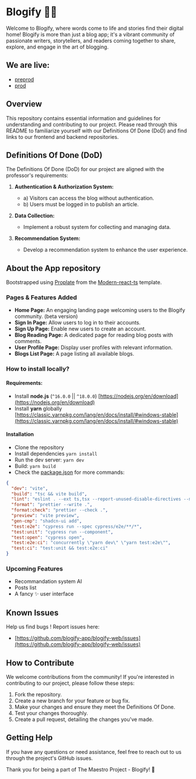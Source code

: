# Blogify 📑✨

Welcome to Blogify, where words come to life and stories find their digital home! Blogify is more than just a blog app; it's a vibrant community of passionate writers, storytellers, and readers coming together to share, explore, and engage in the art of blogging.

## We are live:

- [preprod](https://blogify-preprod.vercel.app)
- [prod](https://blogify-prod.vercel.app)

## Overview

This repository contains essential information and guidelines for understanding and contributing to our project. Please read through this README to familiarize yourself with our Definitions Of Done (DoD) and find links to our frontend and backend repositories.

## Definitions Of Done (DoD)

The Definitions Of Done (DoD) for our project are aligned with the professor's requirements:

1. **Authentication & Authorization System:**

   - a) Visitors can access the blog without authentication.
   - b) Users must be logged in to publish an article.

2. **Data Collection:**

   - Implement a robust system for collecting and managing data.

3. **Recommendation System:**
   - Develop a recommendation system to enhance the user experience.

## About the App repository

Bootstrapped using [Proplate](https://github.com/YumeT023/proplate) from the [Modern-react-ts](https://github.com/YumeT023/modern-react-ts/tree/master) template.

### Pages & Features Added

- **Home Page:** An engaging landing page welcoming users to the Blogify community. (beta version)
- **Sign In Page:** Allow users to log in to their accounts.
- **Sign Up Page:** Enable new users to create an account.
- **Blog Reading Page:** A dedicated page for reading blog posts with comments.
- **User Profile Page:** Display user profiles with relevant information.
- **Blogs List Page:** A page listing all available blogs.

### How to install locally?

#### Requirements:

- Install **node.js** (`^16.0.0` || `^18.0.0`) [https://nodejs.org/en/download](https://nodejs.org/en/download)
- Install **yarn** globally [https://classic.yarnpkg.com/lang/en/docs/install/#windows-stable](https://classic.yarnpkg.com/lang/en/docs/install/#windows-stable)

#### Installation

- Clone the repository
- Install dependencies `yarn install`
- Run the dev server: `yarn dev`
- Build: `yarn build`
- Check the <u>package.json</u> for more commands:

```json
{
  "dev": "vite",
  "build": "tsc && vite build",
  "lint": "eslint . --ext ts,tsx --report-unused-disable-directives --max-warnings 0",
  "format": "prettier --write .",
  "format:check": "prettier --check .",
  "preview": "vite preview",
  "gen-cmp": "shadcn-ui add",
  "test:e2e": "cypress run --spec cypress/e2e/**/*",
  "test:unit": "cypress run --component",
  "test:open": "cypress open",
  "test:e2e:ci": "concurrently \"yarn dev\" \"yarn test:e2e\"",
  "test:ci": "test:unit && test:e2e:ci"
}
```

### Upcoming Features

- Recommandation system AI
- Posts list
- A fancy ✨ user interface

## Known Issues

Help us find bugs !
Report issues here:

- [https://github.com/blogify-app/blogify-web/issues](https://github.com/blogify-app/blogify-web/issues)

## How to Contribute

We welcome contributions from the community! If you're interested in contributing to our project, please follow these steps:

1. Fork the repository.
2. Create a new branch for your feature or bug fix.
3. Make your changes and ensure they meet the Definitions Of Done.
4. Test your changes thoroughly.
5. Create a pull request, detailing the changes you've made.

## Getting Help

If you have any questions or need assistance, feel free to reach out to us through the project's GitHub issues.

Thank you for being a part of The Maestro Project - Blogify! 🚀
